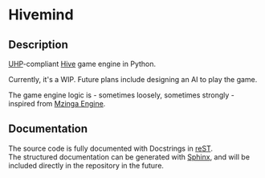# Hivemind

## Description

[UHP](https://github.com/jonthysell/Mzinga/wiki/UniversalHiveProtocol)-compliant [Hive](https://en.wikipedia.org/wiki/Hive_(game)) game engine in Python.

Currently, it's a WIP. Future plans include designing an AI to play the game.

The game engine logic is - sometimes loosely, sometimes strongly - inspired from [Mzinga Engine](https://github.com/jonthysell/Mzinga).

## Documentation

The source code is fully documented with Docstrings in [reST](https://docutils.sourceforge.io/rst.html).  
The structured documentation can be generated with [Sphinx](https://www.sphinx-doc.org/en/master/), and will be included directly in the repository in the future.

